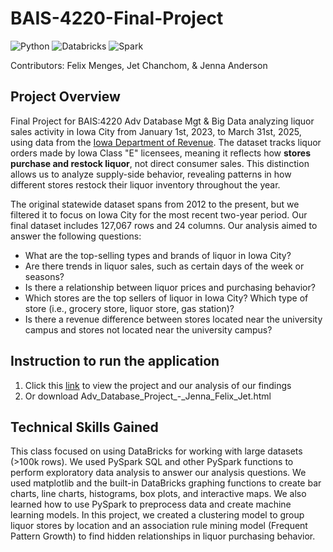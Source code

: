 # BAIS-4220-Final-Project
![Python](https://img.shields.io/badge/python-3670A0?style=for-the-badge&logo=python&logoColor=ffdd54)  ![Databricks](https://img.shields.io/badge/Databricks-FF3621?style=for-the-badge&logo=Databricks&logoColor=white)  ![Spark](https://img.shields.io/badge/Apache_Spark-FFFFFF?style=for-the-badge&logo=apachespark&logoColor=#E35A16)

Contributors: Felix Menges, Jet Chanchom, & Jenna Anderson

## Project Overview
Final Project for BAIS:4220 Adv Database Mgt & Big Data analyzing liquor sales activity in Iowa City from January 1st, 2023, to March 31st, 2025, using data from the [Iowa Department of Revenue](https://data.iowa.gov/Sales-Distribution/Iowa-Liquor-Sales/m3tr-qhgy/data_preview). The dataset tracks liquor orders made by Iowa Class "E" licensees, meaning it reflects how **stores purchase and restock liquor**, not direct consumer sales. This distinction allows us to analyze supply-side behavior, revealing patterns in how different stores restock their liquor inventory throughout the year.

The original statewide dataset spans from 2012 to the present, but we filtered it to focus on Iowa City for the most recent two-year period. Our final dataset includes 127,067 rows and 24 columns. Our analysis aimed to answer the following questions:
- What are the top-selling types and brands of liquor in Iowa City?
- Are there trends in liquor sales, such as certain days of the week or seasons?
- Is there a relationship between liquor prices and purchasing behavior?
- Which stores are the top sellers of liquor in Iowa City? Which type of store (i.e., grocery store, liquor store, gas station)?
- Is there a revenue difference between stores located near the university campus and stores not located near the university campus? 

## Instruction to run the application
1. Click this [link](https://proud-island-051e4ba10.6.azurestaticapps.net) to view the project and our analysis of our findings
2. Or download Adv_Database_Project_-_Jenna_Felix_Jet.html

## Technical Skills Gained 
This class focused on using DataBricks for working with large datasets (>100k rows). We used PySpark SQL and other PySpark functions to perform exploratory data analysis to answer our analysis questions. We used matplotlib and the built-in DataBricks graphing functions to create bar charts, line charts, histograms, box plots, and interactive maps. We also learned how to use PySpark to preprocess data and create machine learning models. In this project, we created a clustering model to group liquor stores by location and an association rule mining model (Frequent Pattern Growth) to find hidden relationships in liquor purchasing behavior.
